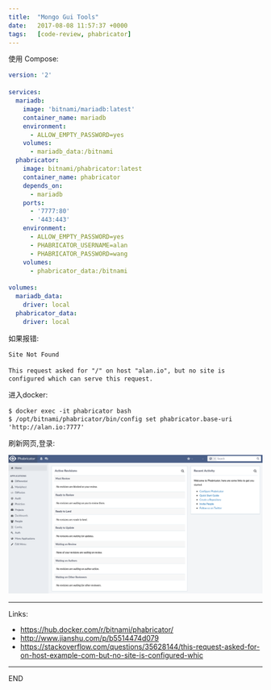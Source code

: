 ```yaml
---
title:  "Mongo Gui Tools"
date:   2017-08-08 11:57:37 +0000
tags:   [code-review, phabricator]
---
```


使用 Compose:

```yml
version: '2'

services:
  mariadb:
    image: 'bitnami/mariadb:latest'
    container_name: mariadb
    environment:
      - ALLOW_EMPTY_PASSWORD=yes
    volumes:
      - mariadb_data:/bitnami
  phabricator:
    image: bitnami/phabricator:latest
    container_name: phabricator
    depends_on:
      - mariadb
    ports:
      - '7777:80'
      - '443:443'
    environment:
      - ALLOW_EMPTY_PASSWORD=yes
      - PHABRICATOR_USERNAME=alan
      - PHABRICATOR_PASSWORD=wang
    volumes:
      - phabricator_data:/bitnami

volumes:
  mariadb_data:
    driver: local
  phabricator_data:
    driver: local
```

如果报错:

```
Site Not Found

This request asked for "/" on host "alan.io", but no site is configured which can serve this request.
```

进入docker:
```
$ docker exec -it phabricator bash
$ /opt/bitnami/phabricator/bin/config set phabricator.base-uri 'http://alan.io:7777'
```

刷新网页,登录:

![](./resources/2017-08-08-phabricator/dashboard.png)


---
Links:
- https://hub.docker.com/r/bitnami/phabricator/
- http://www.jianshu.com/p/b5514474d079
- https://stackoverflow.com/questions/35628144/this-request-asked-for-on-host-example-com-but-no-site-is-configured-whic

---
END
